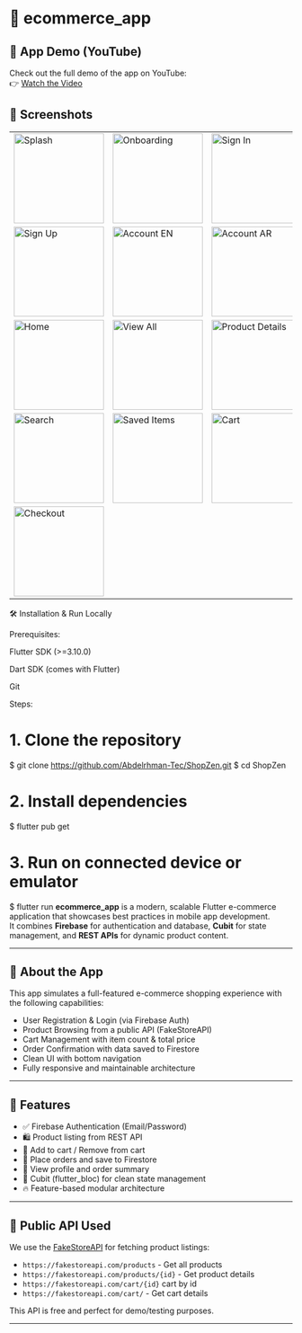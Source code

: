 # 🛒 ecommerce_app

## 🎥 App Demo (YouTube)
Check out the full demo of the app on YouTube:  
👉 [Watch the Video](https://www.youtube.com/watch?v=ud6hY3njbgI)

## 📸 Screenshots

<table>
  <tr>
    <td><img src="screenshots/splash_screen.png" alt="Splash" width="160"/></td>
    <td><img src="screenshots/onboarding.png" alt="Onboarding" width="160"/></td>
    <td><img src="screenshots/sign_in.png" alt="Sign In" width="160"/></td>
  </tr>
  <tr>
    <td><img src="screenshots/sign_up.png" alt="Sign Up" width="160"/></td>
    <td><img src="screenshots/account_en.png" alt="Account EN" width="160"/></td>
    <td><img src="screenshots/account_ar.png" alt="Account AR" width="160"/></td>
  </tr>
  <tr>
    <td><img src="screenshots/home.png" alt="Home" width="160"/></td>
    <td><img src="screenshots/view_all.png" alt="View All" width="160"/></td>
    <td><img src="screenshots/product_details.png" alt="Product Details" width="160"/></td>
  </tr>
  <tr>
    <td><img src="screenshots/search.png" alt="Search" width="160"/></td>
    <td><img src="screenshots/saved_items.png" alt="Saved Items" width="160"/></td>
    <td><img src="screenshots/cart.png" alt="Cart" width="160"/></td>
  </tr>
  <tr>
    <td><img src="screenshots/check_out.png" alt="Checkout" width="160"/></td>
  </tr>
</table>

🛠️ Installation & Run Locally

Prerequisites:

Flutter SDK (>=3.10.0)

Dart SDK (comes with Flutter)

Git

Steps:
# 1. Clone the repository
$ git clone https://github.com/Abdelrhman-Tec/ShopZen.git
$ cd ShopZen

# 2. Install dependencies
$ flutter pub get

# 3. Run on connected device or emulator
$ flutter run
**ecommerce_app** is a modern, scalable Flutter e-commerce application that showcases best practices in mobile app development.  
It combines **Firebase** for authentication and database, **Cubit** for state management, and **REST APIs** for dynamic product content.

---

## 📱 About the App

This app simulates a full-featured e-commerce shopping experience with the following capabilities:

- User Registration & Login (via Firebase Auth)
- Product Browsing from a public API (FakeStoreAPI)
- Cart Management with item count & total price
- Order Confirmation with data saved to Firestore
- Clean UI with bottom navigation
- Fully responsive and maintainable architecture

---

## 🚀 Features

- ✅ Firebase Authentication (Email/Password)
- 🛍️ Product listing from REST API
- 🛒 Add to cart / Remove from cart
- 🧾 Place orders and save to Firestore
- 📄 View profile and order summary
- 🧠 Cubit (flutter_bloc) for clean state management
- 🔥 Feature-based modular architecture

---

## 🔗 Public API Used

We use the [FakeStoreAPI](https://fakestoreapi.com/) for fetching product listings:
- `https://fakestoreapi.com/products` - Get all products
- `https://fakestoreapi.com/products/{id}` - Get product details
- `https://fakestoreapi.com/cart/{id}` cart by id
- `https://fakestoreapi.com/cart/` - Get cart details

This API is free and perfect for demo/testing purposes.

---


